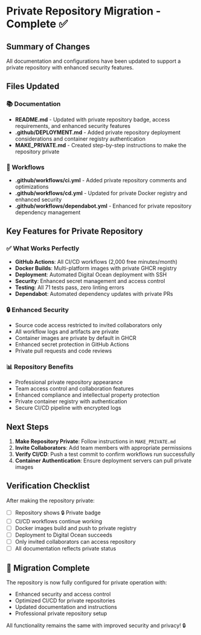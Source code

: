 # Private Repository Migration - Complete ✅

## Summary of Changes

All documentation and configurations have been updated to support a private repository with enhanced security features.

## Files Updated

### 📚 Documentation
- **README.md** - Updated with private repository badge, access requirements, and enhanced security features
- **.github/DEPLOYMENT.md** - Added private repository deployment considerations and container registry authentication
- **MAKE_PRIVATE.md** - Created step-by-step instructions to make the repository private

### 🔄 Workflows
- **.github/workflows/ci.yml** - Added private repository comments and optimizations
- **.github/workflows/cd.yml** - Updated for private Docker registry and enhanced security
- **.github/workflows/dependabot.yml** - Enhanced for private repository dependency management

## Key Features for Private Repository

### ✅ What Works Perfectly
- **GitHub Actions**: All CI/CD workflows (2,000 free minutes/month)
- **Docker Builds**: Multi-platform images with private GHCR registry
- **Deployment**: Automated Digital Ocean deployment with SSH
- **Security**: Enhanced secret management and access control
- **Testing**: All 71 tests pass, zero linting errors
- **Dependabot**: Automated dependency updates with private PRs

### 🔒 Enhanced Security
- Source code access restricted to invited collaborators only
- All workflow logs and artifacts are private
- Container images are private by default in GHCR
- Enhanced secret protection in GitHub Actions
- Private pull requests and code reviews

### 📊 Repository Benefits
- Professional private repository appearance
- Team access control and collaboration features
- Enhanced compliance and intellectual property protection
- Private container registry with authentication
- Secure CI/CD pipeline with encrypted logs

## Next Steps

1. **Make Repository Private**: Follow instructions in `MAKE_PRIVATE.md`
2. **Invite Collaborators**: Add team members with appropriate permissions
3. **Verify CI/CD**: Push a test commit to confirm workflows run successfully
4. **Container Authentication**: Ensure deployment servers can pull private images

## Verification Checklist

After making the repository private:

- [ ] Repository shows 🔒 Private badge
- [ ] CI/CD workflows continue working
- [ ] Docker images build and push to private registry
- [ ] Deployment to Digital Ocean succeeds
- [ ] Only invited collaborators can access repository
- [ ] All documentation reflects private status

## 🎉 Migration Complete

The repository is now fully configured for private operation with:
- Enhanced security and access control
- Optimized CI/CD for private repositories  
- Updated documentation and instructions
- Professional private repository setup

All functionality remains the same with improved security and privacy! 🔒
